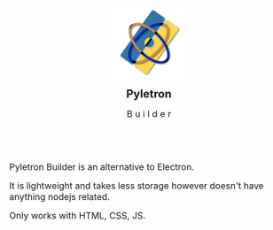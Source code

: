 <p style="text-align:center"><img alt="Pyletron" src="https://github.com/pyletron/press-kit/blob/main/pyletronShadow.png?raw=true" style="height:128px; width:128px" /></p>

<p style="text-align:center"><strong><span style="font-size:20px">Pyletron</span></strong></p>

<p style="text-align:center"><span style="font-size:16px">B u i l d e r</span></p>

<p style="text-align:center">&nbsp;</p>

<p style="text-align:center">&nbsp;</p>

<p><span style="font-size:16px">Pyletron Builder is an alternative to Electron.</span></p>

<p><span style="font-size:16px">It is lightweight and takes less storage however doesn&#39;t have anything nodejs related.</span></p>

<p><span style="font-size:16px">Only works with HTML, CSS, JS.</span></p>
